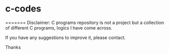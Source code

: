 # c-codes
=======
Disclaimer:
C programs repository is not a project but a collection of different C programs, logics I have come across.

If you have any suggestions to improve it, please contact.

Thanks

